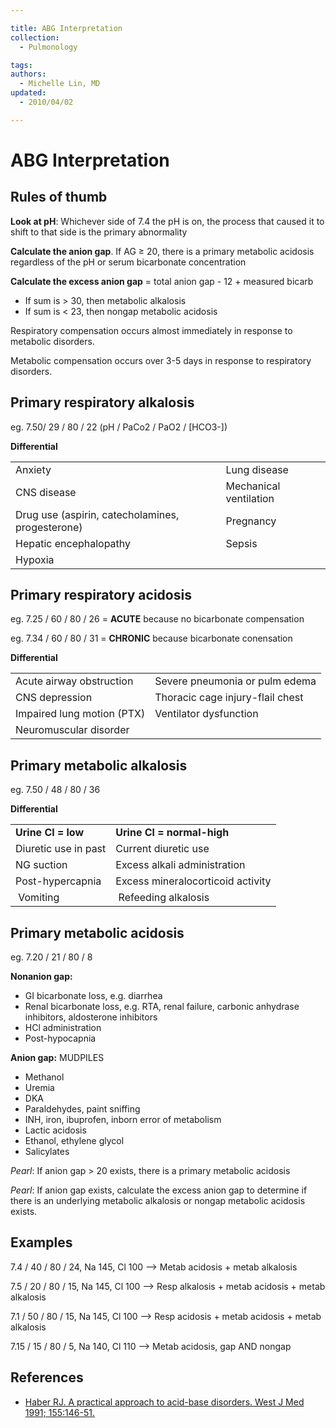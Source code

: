 ```yaml
---

title: ABG Interpretation
collection:
  - Pulmonology

tags:
authors:
  - Michelle Lin, MD
updated:
  - 2010/04/02

---
```


# ABG Interpretation

## Rules of thumb

**Look at pH**: Whichever side of 7.4 the pH is on, the process that caused it to shift to that side is the primary abnormality

**Calculate the anion gap**. If AG ≥ 20, there is a primary metabolic acidosis regardless of the pH or serum bicarbonate concentration

**Calculate the excess anion gap** = total anion gap - 12 + measured bicarb

-   If sum is &gt; 30, then metabolic alkalosis
-   If sum is &lt; 23, then nongap metabolic acidosis

Respiratory compensation occurs almost immediately in response to metabolic disorders.

Metabolic compensation occurs over 3-5 days in response to respiratory disorders.

## Primary respiratory alkalosis 

eg. 7.50/ 29 / 80 / 22 (pH / PaCo2 / PaO2 / \[HCO3-\])

**Differential**

|                                                                                              |                        |
|----------------------------------------------------------------------------------------------|------------------------|
| Anxiety                                                                                      | Lung disease           |
| CNS disease                                                                                  | Mechanical ventilation |
| Drug use (aspirin, catecholamines, progesterone)                                             | Pregnancy              |
| Hepatic encephalopathy                                                                       | Sepsis                 |
| Hypoxia                                                                                      |                        |

## Primary respiratory acidosis 

eg. 7.25 / 60 / 80 / 26 = **ACUTE** because no bicarbonate compensation

eg. 7.34 / 60 / 80 / 31 = **CHRONIC** because bicarbonate conensation

**Differential**

|                            |                                  |
|----------------------------|----------------------------------|
| Acute airway obstruction   | Severe pneumonia or pulm edema   |
| CNS depression             | Thoracic cage injury-flail chest |
| Impaired lung motion (PTX) | Ventilator dysfunction           |
| Neuromuscular disorder     |                                  |

## Primary metabolic alkalosis

eg. 7.50 / 48 / 80 / 36

**Differential**

|                      |                                   |
|----------------------|-----------------------------------|
| **Urine Cl = low**   | **Urine Cl = normal-high**        |
| Diuretic use in past | Current diuretic use              |
| NG suction           | Excess alkali administration      |
| Post-hypercapnia     | Excess mineralocorticoid activity |
|  Vomiting            |  Refeeding alkalosis              |

## Primary metabolic acidosis 

eg. 7.20 / 21 / 80 / 8

**Nonanion gap:**

-   GI bicarbonate loss, e.g. diarrhea
-   Renal bicarbonate loss, e.g. RTA, renal failure, carbonic anhydrase inhibitors, aldosterone inhibitors
-   HCl administration
-   Post-hypocapnia

**Anion gap:** MUDPILES

- Methanol
- Uremia
- DKA
- Paraldehydes, paint sniffing
- INH, iron, ibuprofen, inborn error of metabolism
- Lactic acidosis
- Ethanol, ethylene glycol
- Salicylates

*Pearl*: If anion gap &gt; 20 exists, there is a primary metabolic acidosis

*Pearl*: If anion gap exists, calculate the excess anion gap to determine if there is an underlying metabolic alkalosis or nongap metabolic acidosis exists.

## Examples

7.4 / 40 / 80 / 24, Na 145, Cl 100 --&gt; Metab acidosis + metab alkalosis

7.5 / 20 / 80 / 15, Na 145, Cl 100 --&gt; Resp alkalosis + metab acidosis + metab alkalosis

7.1 / 50 / 80 / 15, Na 145, Cl 100 --&gt; Resp acidosis + metab acidosis + metab alkalosis 

7.15 / 15 / 80 / 5, Na 140, Cl 110 --&gt; Metab acidosis, gap AND nongap

## References

-   [Haber RJ. A practical approach to acid-base disorders. West J Med 1991; 155:146-51.](http://tmedweb.tulane.edu/mu/owlclub/files/2010/06/Must-Read-Acid-Base-Article-.pdf)
